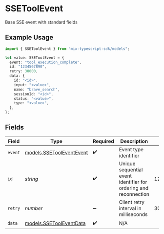 # SSEToolEvent

Base SSE event with standard fields

## Example Usage

```typescript
import { SSEToolEvent } from "mix-typescript-sdk/models";

let value: SSEToolEvent = {
  event: "tool_execution_complete",
  id: "1234567890",
  retry: 30000,
  data: {
    id: "<id>",
    input: "<value>",
    name: "brave_search",
    sessionId: "<id>",
    status: "<value>",
    type: "<value>",
  },
};
```

## Fields

| Field                                                            | Type                                                             | Required                                                         | Description                                                      | Example                                                          |
| ---------------------------------------------------------------- | ---------------------------------------------------------------- | ---------------------------------------------------------------- | ---------------------------------------------------------------- | ---------------------------------------------------------------- |
| `event`                                                          | [models.SSEToolEventEvent](../models/ssetooleventevent.md)       | :heavy_check_mark:                                               | Event type identifier                                            |                                                                  |
| `id`                                                             | *string*                                                         | :heavy_check_mark:                                               | Unique sequential event identifier for ordering and reconnection | 1234567890                                                       |
| `retry`                                                          | *number*                                                         | :heavy_minus_sign:                                               | Client retry interval in milliseconds                            | 30000                                                            |
| `data`                                                           | [models.SSEToolEventData](../models/ssetooleventdata.md)         | :heavy_check_mark:                                               | N/A                                                              |                                                                  |